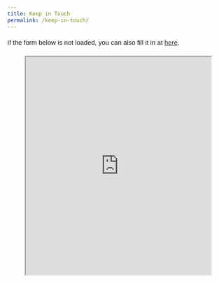 ```yaml
---
title: Keep in Touch
permalink: /keep-in-touch/
---
```

<div style="font-family:Sans-Serif;font-size:15px;color:#000;opacity:0.9;padding-top:5px;padding-bottom:8px">If the form below is not loaded, you can also fill it in at <a href="https://form.gov.sg/5da53497e397fc0013f6d4b0">here</a>.</div>

<figure class="video_container">
<!-- Change the width and height values to suit you best -->
<iframe id="iframe" src="https://form.gov.sg/5da53497e397fc0013f6d4b0" style="width:100%;height:500px"></iframe>
</figure>
